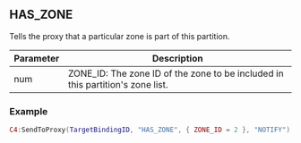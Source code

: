 ## HAS\_ZONE

Tells the proxy that a particular zone is part of this partition.


| Parameter | Description |
| --- | --- |
| num | ZONE\_ID: The zone ID of the zone to be included in this partition's zone list. |


### Example

```lua
C4:SendToProxy(TargetBindingID, "HAS_ZONE", { ZONE_ID = 2 }, "NOTIFY")
```

